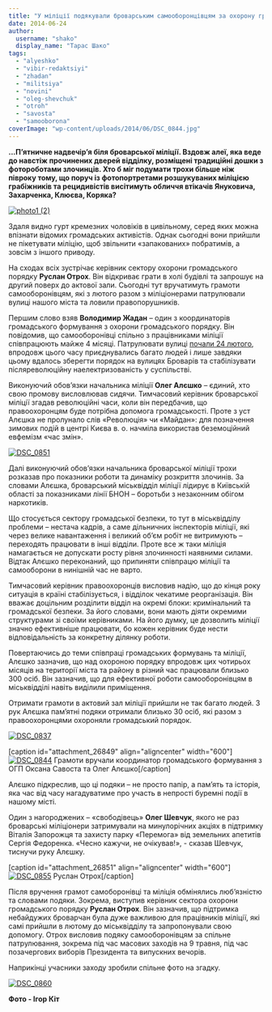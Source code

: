 ```yaml
---
title: "У міліції подякували броварським самооборонцівцям за охорону громадського порядку"
date: 2014-06-24
author: 
  username: "shako"
  display_name: "Тарас Шако"
tags: 
  - "alyeshko"
  - "vibir-redaktsiyi"
  - "zhadan"
  - "militsiya"
  - "novini"
  - "oleg-shevchuk"
  - "otroh"
  - "savosta"
  - "samooborona"
coverImage: "wp-content/uploads/2014/06/DSC_0844.jpg"
---
```


**...П’ятничне надвечір’я біля броварської міліції. Вздовж алеї, яка веде до навстіж прочинених дверей відділку, розміщені традиційні дошки з фотороботами злочинців. Хто б міг подумати трохи більше ніж півроку тому, що поруч із фотопортретами розшукуваних міліцією грабіжників та рецидивістів висітимуть обличчя втікачів Януковича, Захарченка, Клюєва, Коряка?**

[![photo1 (2)](https://mpz.brovary.org/wp-content/uploads/2014/06/photo1-2.jpg)](https://mpz.brovary.org/wp-content/uploads/2014/06/photo1-2.jpg)

Здаля видно гурт кремезних чоловіків в цивільному, серед яких можна впізнати відомих громадських активістів. Однак сьогодні вони прийшли не пікетувати міліцію, щоб звільнити «запакованих» побратимів, а зовсім з іншого приводу.

На сходах всіх зустрічає керівник сектору охорони громадського порядку **Руслан Отрох**. Він відкриває грати в холі будівлі та запрошує на другий поверх до актової зали. Сьогодні тут вручатимуть грамоти самооборонівцям, які з лютого разом з міліціонерами патрулювали вулиці нашого міста та ловили правопорушників.

Першим слово взяв **Володимир Жадан** – один з координаторів громадського формування з охорони громадського порядку. Він повідомив, що самооборонівці спільно з працівниками міліції співпрацюють майже 4 місяці. Патрулювати вулиці [почали 24 лютого](https://mpz.brovary.org/yak-deputat-oksyutenko-brovarsku-samooboronu-koordinuye/), впродовж цього часу приєднувались багато людей і лише завдяки цьому вдалось зберегти порядок на вулицях Броварів та стабілізувати післяреволюційну наелектризованість у суспільстві.

Виконуючий обов’язки начальника міліції **Олег Алєшко** – єдиний, хто свою промову висловлював сидячи. Тимчасовий керівник броварської міліції згадав революційні часи, коли він передбачив, що правоохоронцям буде потрібна допомога громадськості. Проте з уст Алєшка не пролунало слів «Революція» чи «Майдан»: для позначення зимових подій в центрі Києва в. о. начміла використав беземоційний евфемізм «час змін».

[![DSC_0851](https://mpz.brovary.org/wp-content/uploads/2014/06/DSC_0851.jpg)](https://mpz.brovary.org/wp-content/uploads/2014/06/DSC_0851.jpg)

Далі виконуючий обов’язки начальника броварської міліції трохи розказав про показники роботи та динаміку розкриття злочинів. За словами Алєшка, броварський міськвідділ міліції лідирує в Київській області за показниками лінії БНОН – боротьби з незаконним обігом наркотиків.

Що стосується сектору громадської безпеки, то тут в міськвідділу проблеми – нестача кадрів, а саме дільничних інспекторів міліції, які через велике навантаження і великий об’єм робіт не витримують – переходять працювати в інші відділи. Проте все ж таки міліція намагається не допускати росту рівня злочинності наявними силами. Відтак Алєшко переконаний, що припиняти співпрацю міліції та самооборони в нинішній час не варто.

Тимчасовий керівник правоохоронців висловив надію, що до кінця року ситуація в країні стабілізується, і відділок чекатиме реорганізація. Він вважає доцільним розділити відділ на окремі блоки: кримінальний та громадської безпеки. За його словами, вони мають діяти окремими структурами зі своїми керівниками. На його думку, це дозволить міліції значно ефективніше працювати, бо кожен керівник буде нести відповідальність за конкретну ділянку роботи.

Повертаючись до теми співпраці громадських формувань та міліції, Алєшко зазначив, що над охороною порядку впродовж цих чотирьох місяців на території міста та району в різний час працювали близько 300 осіб. Він зазначив, що для ефективної роботи самооборонівцям в міськвідділі навіть виділили приміщення.

Отримати грамоти в актовий зал міліції прийшли не так багато людей. З рук Алєшка пам’ятні подяки отримали близько 30 осіб, які разом з правоохоронцями охороняли громадський порядок.

[![DSC_0837](https://mpz.brovary.org/wp-content/uploads/2014/06/DSC_0837.jpg)](https://mpz.brovary.org/wp-content/uploads/2014/06/DSC_0837.jpg)

\[caption id="attachment\_26849" align="aligncenter" width="600"\][![DSC_0844](https://mpz.brovary.org/wp-content/uploads/2014/06/DSC_0844.jpg)](https://mpz.brovary.org/wp-content/uploads/2014/06/DSC_0844.jpg) Грамоти вручали координатор громадського формування з ОГП Оксана Савоста та Олег Алєшко\[/caption\]

Алєшко підкреслив, що ці подяки – не просто папір, а пам’ять та історія, яка час від часу нагадуватиме про участь в непрості буремні події в нашому місті.

Один з нагороджених – «свободівець» **Олег Шевчук**, якого не раз броварські міліціонери затримували на минулорічних акціях в підтримку Віталія Запорожця та захисту парку «Перемога» від земельних апетитів Сергія Федоренка. «Чесно кажучи, не очікував!», - сказав Шевчук, тиснучи руку Алєшку.

\[caption id="attachment\_26851" align="aligncenter" width="600"\][![DSC_0855](https://mpz.brovary.org/wp-content/uploads/2014/06/DSC_0855.jpg)](https://mpz.brovary.org/wp-content/uploads/2014/06/DSC_0855.jpg) Руслан Отрох\[/caption\]

Після вручення грамот самоборонівці та міліція обмінялись люб’язністю та словами подяки. Зокрема, виступив керівник сектора охорони громадського порядку **Руслан Отрох**. Він зазначив, що підтримка небайдужих броварчан була дуже важливою для працівників міліції, які самі прийшли в лютому до міськвідділу та запропонували свою допомогу. Отрох висловив подяку самооборонівцям за спільне патрулювання, зокрема під час масових заходів на 9 травня, під час позачергових виборів Президента та випускних вечорів.

Наприкінці учасники заходу зробили спільне фото на згадку.

[![DSC_0860](https://mpz.brovary.org/wp-content/uploads/2014/06/DSC_0860.jpg)](https://mpz.brovary.org/wp-content/uploads/2014/06/DSC_0860.jpg)

**Фото - Ігор Кіт**
